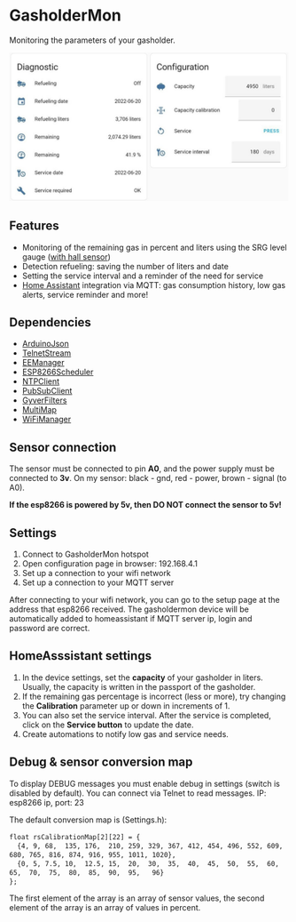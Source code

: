 # GasholderMon
Monitoring the parameters of your gasholder.

![logo](/assets/logo.jpg)

## Features
- Monitoring of the remaining gas in percent and liters using the SRG level gauge ([with hall sensor](https://www.aliexpress.com/item/1005003713504199.html))
- Detection refueling: saving the number of liters and date
- Setting the service interval and a reminder of the need for service
- [Home Assistant](https://www.home-assistant.io/) integration via MQTT: gas consumption history, low gas alerts, service reminder and more!

## Dependencies
- [ArduinoJson](https://github.com/bblanchon/ArduinoJson)
- [TelnetStream](https://github.com/jandrassy/TelnetStream)
- [EEManager](https://github.com/GyverLibs/EEManager)
- [ESP8266Scheduler](https://github.com/nrwiersma/ESP8266Scheduler)
- [NTPClient](https://github.com/arduino-libraries/NTPClient)
- [PubSubClient](https://github.com/knolleary/pubsubclient)
- [GyverFilters](https://github.com/GyverLibs/GyverFilters)
- [MultiMap](https://github.com/RobTillaart/MultiMap)
- [WiFiManager](https://github.com/tzapu/WiFiManager)

## Sensor connection
The sensor must be connected to pin **A0**, and the power supply must be connected to **3v**. On my sensor: black - gnd, red - power, brown - signal (to A0).

**If the esp8266 is powered by 5v, then DO NOT connect the sensor to 5v!**

## Settings
1. Connect to GasholderMon hotspot
2. Open configuration page in browser: 192.168.4.1
3. Set up a connection to your wifi network
4. Set up a connection to your MQTT server

After connecting to your wifi network, you can go to the setup page at the address that esp8266 received.
The gasholdermon device will be automatically added to homeassistant if MQTT server ip, login and password are correct.

## HomeAsssistant settings
1. In the device settings, set the **capacity** of your gasholder in liters. Usually, the capacity is written in the passport of the gasholder.
2. If the remaining gas percentage is incorrect (less or more), try changing the **Calibration** parameter up or down in increments of 1.
3. You can also set the service interval. After the service is completed, click on the **Service button** to update the date.
4. Create automations to notify low gas and service needs.

## Debug & sensor conversion map
To display DEBUG messages you must enable debug in settings (switch is disabled by default).
You can connect via Telnet to read messages. IP: esp8266 ip, port: 23

The default conversion map is (Settings.h):
```
float rsCalibrationMap[2][22] = {
  {4, 9, 68,  135, 176,  210, 259, 329, 367, 412, 454, 496, 552, 609, 680, 765, 816, 874, 916, 955, 1011, 1020},
  {0, 5, 7.5, 10,  12.5, 15,  20,  30,  35,  40,  45,  50,  55,  60,  65,  70,  75,  80,  85,  90,  95,   96}
};
```
The first element of the array is an array of sensor values, the second element of the array is an array of values in percent.
